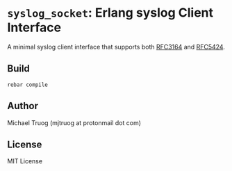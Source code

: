 `syslog_socket`: Erlang syslog Client Interface
===============================================

A minimal syslog client interface that supports both
[RFC3164](https://tools.ietf.org/html/rfc3164) and
[RFC5424](https://tools.ietf.org/html/rfc5424).

Build
-----

    rebar compile

Author
------

Michael Truog (mjtruog at protonmail dot com)

License
-------

MIT License

